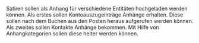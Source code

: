 Satiren sollen als Anhang für verschiedene Entitäten hochgeladen werden können. Als erstes sollen Kontoauszugeinträge Anhänge erhalten. Diese sollen nach dem Buchen aus den Posten heraus aufgerufen werden können. Als zweites sollen Kontakte Anhänge bekommen. Mit Hilfe von Anhangkategorien sollen diese heiter werden können.